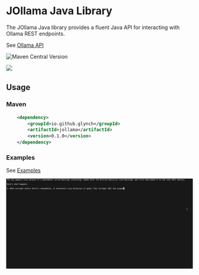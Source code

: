 # JOllama Java Library

The JOllama Java library provides a fluent Java API for interacting with Ollama REST endpoints.

See [Ollama API](https://github.com/ollama/ollama/blob/main/docs/api.md)

![Maven Central Version](https://img.shields.io/maven-central/v/io.github.glynch/jollama)

[![][lib-shield]][lib]

[lib]: https://central.sonatype.com/artifact/io.github.glynch/jollama
[lib-shield]: https://img.shields.io/badge/jollama-get_latest_version-blue.svg?style=just-the-message&labelColor=gray

## Usage

### Maven

```xml
    <dependency>
        <groupId>io.github.glynch</groupId>
        <artifactId>jollama</artifactId>
        <version>0.1.0</version>
    </dependency>
```

### Examples

See [Examples](https://github.com/glynch/jollama/blob/main/examples.md)

![Stream Chat](https://github.com/glynch/jollama/blob/main/stream_chat1.gif)
